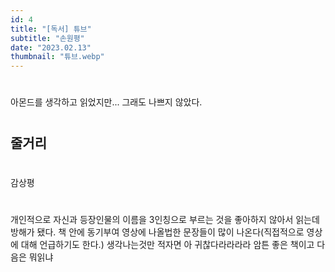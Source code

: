 ```yaml
---
id: 4
title: "[독서] 튜브"
subtitle: "손원평"
date: "2023.02.13"
thumbnail: "튜브.webp"
---
```

#
아몬드를 생각하고 읽었지만... 그래도 나쁘지 않았다.
#
## 줄거리
#
감상평
#
개인적으로 자신과 등장인물의 이름을 3인칭으로 부르는 것을 좋아하지 않아서 읽는데 방해가 됐다. 책 안에 동기부여 영상에 나올법한 문장들이 많이 나온다(직접적으로 영상에 대해 언급하기도 한다.) 생각나는것만 적자면
아 귀찮다라라라라 암튼 좋은 책이고 다음은 뭐읽냐